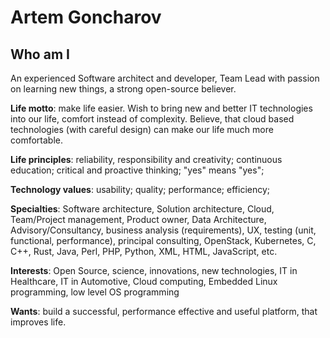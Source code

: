 # Artem Goncharov

## Who am I

An experienced Software architect and developer, Team Lead with passion on learning new things, a strong open-source believer.

**Life motto**: make life easier. Wish to bring new and better IT technologies into our life, comfort instead of complexity. Believe, that cloud based technologies (with careful design) can make our life much more comfortable.

**Life principles**: reliability, responsibility and creativity; continuous education; critical and proactive thinking; "yes" means "yes";

**Technology values**: usability; quality; performance; efficiency;

**Specialties**: Software architecture, Solution architecture, Cloud, Team/Project management, Product owner, Data Architecture, Advisory/Consultancy, business analysis (requirements), UX, testing (unit, functional, performance), principal consulting, OpenStack, Kubernetes, C, C++, Rust, Java, Perl, PHP, Python, XML, HTML, JavaScript, etc.

**Interests**: Open Source, science, innovations, new technologies, IT in Healthcare, IT in Automotive, Cloud computing, Embedded Linux programming, low level OS programming

**Wants**: build a successful, performance effective and useful platform, that improves life.
